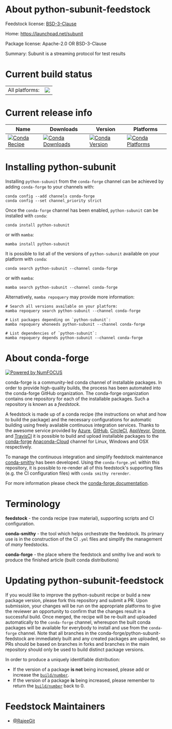 About python-subunit-feedstock
==============================

Feedstock license: [BSD-3-Clause](https://github.com/conda-forge/python-subunit-feedstock/blob/main/LICENSE.txt)

Home: https://launchpad.net/subunit

Package license: Apache-2.0 OR BSD-3-Clause

Summary: Subunit is a streaming protocol for test results

Current build status
====================


<table><tr><td>All platforms:</td>
    <td>
      <a href="https://dev.azure.com/conda-forge/feedstock-builds/_build/latest?definitionId=13409&branchName=main">
        <img src="https://dev.azure.com/conda-forge/feedstock-builds/_apis/build/status/python-subunit-feedstock?branchName=main">
      </a>
    </td>
  </tr>
</table>

Current release info
====================

| Name | Downloads | Version | Platforms |
| --- | --- | --- | --- |
| [![Conda Recipe](https://img.shields.io/badge/recipe-python--subunit-green.svg)](https://anaconda.org/conda-forge/python-subunit) | [![Conda Downloads](https://img.shields.io/conda/dn/conda-forge/python-subunit.svg)](https://anaconda.org/conda-forge/python-subunit) | [![Conda Version](https://img.shields.io/conda/vn/conda-forge/python-subunit.svg)](https://anaconda.org/conda-forge/python-subunit) | [![Conda Platforms](https://img.shields.io/conda/pn/conda-forge/python-subunit.svg)](https://anaconda.org/conda-forge/python-subunit) |

Installing python-subunit
=========================

Installing `python-subunit` from the `conda-forge` channel can be achieved by adding `conda-forge` to your channels with:

```
conda config --add channels conda-forge
conda config --set channel_priority strict
```

Once the `conda-forge` channel has been enabled, `python-subunit` can be installed with `conda`:

```
conda install python-subunit
```

or with `mamba`:

```
mamba install python-subunit
```

It is possible to list all of the versions of `python-subunit` available on your platform with `conda`:

```
conda search python-subunit --channel conda-forge
```

or with `mamba`:

```
mamba search python-subunit --channel conda-forge
```

Alternatively, `mamba repoquery` may provide more information:

```
# Search all versions available on your platform:
mamba repoquery search python-subunit --channel conda-forge

# List packages depending on `python-subunit`:
mamba repoquery whoneeds python-subunit --channel conda-forge

# List dependencies of `python-subunit`:
mamba repoquery depends python-subunit --channel conda-forge
```


About conda-forge
=================

[![Powered by
NumFOCUS](https://img.shields.io/badge/powered%20by-NumFOCUS-orange.svg?style=flat&colorA=E1523D&colorB=007D8A)](https://numfocus.org)

conda-forge is a community-led conda channel of installable packages.
In order to provide high-quality builds, the process has been automated into the
conda-forge GitHub organization. The conda-forge organization contains one repository
for each of the installable packages. Such a repository is known as a *feedstock*.

A feedstock is made up of a conda recipe (the instructions on what and how to build
the package) and the necessary configurations for automatic building using freely
available continuous integration services. Thanks to the awesome service provided by
[Azure](https://azure.microsoft.com/en-us/services/devops/), [GitHub](https://github.com/),
[CircleCI](https://circleci.com/), [AppVeyor](https://www.appveyor.com/),
[Drone](https://cloud.drone.io/welcome), and [TravisCI](https://travis-ci.com/)
it is possible to build and upload installable packages to the
[conda-forge](https://anaconda.org/conda-forge) [Anaconda-Cloud](https://anaconda.org/)
channel for Linux, Windows and OSX respectively.

To manage the continuous integration and simplify feedstock maintenance
[conda-smithy](https://github.com/conda-forge/conda-smithy) has been developed.
Using the ``conda-forge.yml`` within this repository, it is possible to re-render all of
this feedstock's supporting files (e.g. the CI configuration files) with ``conda smithy rerender``.

For more information please check the [conda-forge documentation](https://conda-forge.org/docs/).

Terminology
===========

**feedstock** - the conda recipe (raw material), supporting scripts and CI configuration.

**conda-smithy** - the tool which helps orchestrate the feedstock.
                   Its primary use is in the construction of the CI ``.yml`` files
                   and simplify the management of *many* feedstocks.

**conda-forge** - the place where the feedstock and smithy live and work to
                  produce the finished article (built conda distributions)


Updating python-subunit-feedstock
=================================

If you would like to improve the python-subunit recipe or build a new
package version, please fork this repository and submit a PR. Upon submission,
your changes will be run on the appropriate platforms to give the reviewer an
opportunity to confirm that the changes result in a successful build. Once
merged, the recipe will be re-built and uploaded automatically to the
`conda-forge` channel, whereupon the built conda packages will be available for
everybody to install and use from the `conda-forge` channel.
Note that all branches in the conda-forge/python-subunit-feedstock are
immediately built and any created packages are uploaded, so PRs should be based
on branches in forks and branches in the main repository should only be used to
build distinct package versions.

In order to produce a uniquely identifiable distribution:
 * If the version of a package **is not** being increased, please add or increase
   the [``build/number``](https://docs.conda.io/projects/conda-build/en/latest/resources/define-metadata.html#build-number-and-string).
 * If the version of a package **is** being increased, please remember to return
   the [``build/number``](https://docs.conda.io/projects/conda-build/en/latest/resources/define-metadata.html#build-number-and-string)
   back to 0.

Feedstock Maintainers
=====================

* [@RajeeGit](https://github.com/RajeeGit/)

